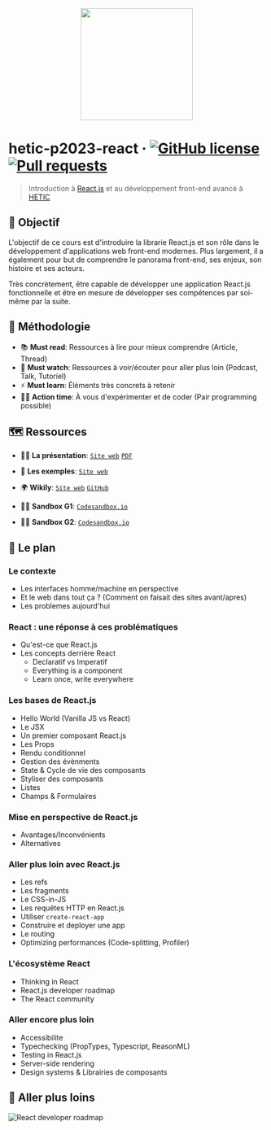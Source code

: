 <p align="center"><img src="https://github.com/greeeg/hetic-p2023-react/blob/master/assets/react-logo.png" width="220" /></p>

# hetic-p2023-react &middot; [![GitHub license](https://img.shields.io/badge/license-AGPLv3-blue)](https://github.com/greeeg/hetic-p2023-react/blob/master/LICENSE) [![Pull requests](https://img.shields.io/badge/PRs-welcome-brightgreen.svg)](https://github.com/greeeg/hetic-p2023-react/pulls)

> Introduction à [React.js](http://reactjs.org/) et au développement front-end avancé à [HETIC](https://www.hetic.net/)

## 🎯 Objectif

L'objectif de ce cours est d'introduire la librarie React.js et son rôle dans le développement d'applications web front-end modernes. Plus largement, il a également pour but de comprendre le panorama front-end, ses enjeux, son histoire et ses acteurs.

Très concrètement, être capable de développer une application React.js fonctionnelle et être en mesure de développer ses compétences par soi-même par la suite.

## 📐 Méthodologie

- 📚 **Must read**: Ressources à lire pour mieux comprendre (Article, Thread)
- 🍿 **Must watch**: Ressources à voir/écouter pour aller plus loin (Podcast, Talk, Tutoriel)
- ⚡️ **Must learn**: Éléments très concrets à retenir
- 👨‍🔬 **Action time**: À vous d'expérimenter et de coder (Pair programming possible)

## 🗺 Ressources

- 👨‍🏫 **La présentation**: [`Site web`](https://hetic-p2023-react.netlify.com/) [`PDF`](https://github.com/greeeg/hetic-p2023-react/raw/master/hetic-p2023-react.pdf)
- 🧰 **Les exemples**: [`Site web`](https://hetic-p2023-react-examples.netlify.com/)
- 🌍 **Wikily**: [`Site web`](https://wikily.netlify.com/) [`GitHub`](https://github.com/greeeg/wikily)

- 👩‍🔧 **Sandbox G1**: [`Codesandbox.io`](https://codesandbox.io/s/hetic-p2023-g1-yy6k8)
- 👩‍🔧 **Sandbox G2**: [`Codesandbox.io`](https://codesandbox.io/s/hetic-p2023-g2-pqsd7)

## 🏁 Le plan

### Le contexte

- Les interfaces homme/machine en perspective
- Et le web dans tout ça ? (Comment on faisait des sites avant/apres)
- Les problemes aujourd'hui

### React : une réponse à ces problématiques

- Qu'est-ce que React.js
- Les concepts derrière React
  - Declaratif vs Imperatif
  - Everything is a component
  - Learn once, write everywhere

### Les bases de React.js

- Hello World (Vanilla JS vs React)
- Le JSX
- Un premier composant React.js
- Les Props
- Rendu conditionnel
- Gestion des évènments
- State & Cycle de vie des composants
- Styliser des composants
- Listes
- Champs & Formulaires

### Mise en perspective de React.js

- Avantages/Inconvénients
- Alternatives

### Aller plus loin avec React.js

- Les refs
- Les fragments
- Le CSS-in-JS
- Les requêtes HTTP en React.js
- Utiliser `create-react-app`
- Construire et deployer une app
- Le routing
- Optimizing performances (Code-splitting, Profiler)

### L'écosystème React

- Thinking in React
- React.js developer roadmap
- The React community

### Aller encore plus loin

- Accessibilite
- Typechecking (PropTypes, Typescript, ReasonML)
- Testing in React.js
- Server-side rendering
- Design systems & Librairies de composants

## 🛫 Aller plus loins

![React developer roadmap](https://github.com/greeeg/hetic-p2023-react/blob/master/assets/react-developer-roadmap.png)
